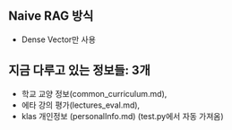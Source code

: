 ## Naive RAG 방식 
- Dense Vector만 사용

## 지금 다루고 있는 정보들: 3개

- 학교 교양 정보(common_curriculum.md), 
- 에타 강의 평가(lectures_eval.md), 
- klas 개인정보 (personalInfo.md)    (test.py에서 자동 가져옴)


